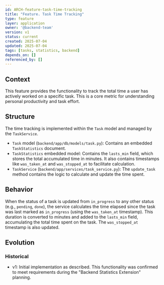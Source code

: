 ```yaml
---
id: ARCH-feature-task-time-tracking
title: "Feature. Task Time Tracking"
type: feature
layer: application
owner: '@backend-team'
version: v1
status: current
created: 2025-07-04
updated: 2025-07-04
tags: [tasks, statistics, backend]
depends_on: []
referenced_by: []
---
```

## Context
This feature provides the functionality to track the total time a user has actively worked on a specific task. This is a core metric for understanding personal productivity and task effort.

## Structure
The time tracking is implemented within the `Task` model and managed by the `TaskService`.
-   `Task` model (`backend/app/db/models/task.py`): Contains an embedded `TaskStatistics` document.
-   `TaskStatistics` embedded model: Contains the `lasts_min` field, which stores the total accumulated time in minutes. It also contains timestamps like `was_taken_at` and `was_stopped_at` to facilitate calculation.
-   `TaskService` (`backend/app/services/task_service.py`): The `update_task` method contains the logic to calculate and update the time spent.

## Behavior
When the status of a task is updated from `in_progress` to any other status (e.g., `pending`, `done`), the service calculates the time elapsed since the task was last marked as `in_progress` (using the `was_taken_at` timestamp). This duration is converted to minutes and added to the `lasts_min` field, accumulating the total time spent on the task. The `was_stopped_at` timestamp is also updated.

## Evolution
### Historical
- v1: Initial implementation as described. This functionality was confirmed to meet requirements during the "Backend Statistics Extension" planning.

